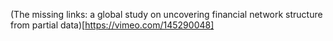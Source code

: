 (The missing links: a global study on uncovering financial network structure from partial data)[https://vimeo.com/145290048]